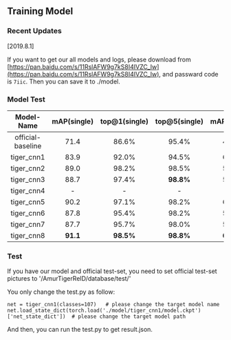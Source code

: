 ## Training Model

### Recent Updates
[2019.8.1]

If you want to get our all models and logs, please download from [https://pan.baidu.com/s/11RslAFW9g7kS8I4IVZC_Iw](https://pan.baidu.com/s/11RslAFW9g7kS8I4IVZC_Iw), and passward code is ```7iic```.
Then you can save it to ./model.

### Model Test

| Model-Name| mAP(single) | top@1(single) | top@5(single) | mAP(cross) | top@1(cross) | top@5(cross) |
| :-------: | :---------: | :-----------: | :-----------: | :--------: | :----------: | :----------: |
| official-baseline  | 71.4        | 86.6%         | 95.4%         | 48.1       | 79.4%        | 93.7%        |
| tiger_cnn1         | 83.9        | 92.0%         | 94.5%         | 60.9       | **94.8%**    |   96.5%      |
| tiger_cnn2         | 89.0        | 98.2%         | 98.5%         | 59.0       | 86.2%        | 95.4%        |
| tiger_cnn3         | 88.7        | 97.4%         | **98.8%**     | 57.4       | 86.8%        | 92.0%        |
| tiger_cnn4         |  -          |  -            |  -            |  -         |  -           |  -           |
| tiger_cnn5         | 90.2        | 97.1%         | 98.2%         | 60.7       | 89.7%        | 96.5%        |
| tiger_cnn6         | 87.8        | 95.4%         | 98.2%         | 58.4       | 89.7%        | 94.8%        |
| tiger_cnn7         | 87.7        | 95.7%         | 98.0%         | 58.0       | 88.5%        | 92.0%        |
| tiger_cnn8         | **91.1**    | **98.5%**     | **98.8%**     | **63.4**   | 90.2%        | **97.1%**    |

### Test
If you have our model and official test-set, you need to set official test-set pictures to '/AmurTigerReID/database/test/'

You only change the test.py as follow:

```
net = tiger_cnn1(classes=107)   # please change the target model name
net.load_state_dict(torch.load('./model/tiger_cnn1/model.ckpt')['net_state_dict'])  # please change the target model path
```

And then, you can run the test.py to get result.json.
